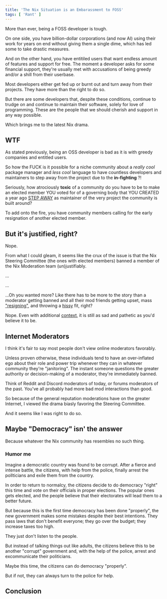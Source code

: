 ```yaml
---
title: 'The Nix Situation is an Embarassment to FOSS'
tags: [ 'Rant' ]
---
```


More than ever, being a FOSS developer is tough.

On one side, you have billion-dollar corporations (and now AI) using their work for years on end without giving them a single dime, which has led some to take drastic measures.

And on the other hand, you have entitiled users that want endless amount of features and support for free.
The moment a developer asks for some financial support, they're usually met with accusations of being greedy and/or a shill from their userbase.

Most developers either get fed up or burnt out and turn away from their projects.
They have more than the right to do so.

But there are some developers that, despite these conditions, continue to trudge on and continue to maintain their software, solely for love of programming.
These are the people that we should cherish and support in any way possible.

Which brings me to the latest Nix drama.

## WTF

As stated previously, being an OSS developer is bad as it is with greedy companies and entitled users.

So how the FUCK is it possible for a niche community about a *really cool* package manager and *less cool* language to have countless developers and maintainers to step away from the project due to the **in-fighting** ?!

Seriously, how atrociously **toxic** of a community do you have to be to make an elected member YOU voted for of a governing body that YOU CREATED a year ago [STEP AWAY](https://discourse.nixos.org/t/stepping-down-from-the-nix-team/70203) as maintainer of the very project the community is built around?

To add onto the fire, you have community members calling for the early resignation of another elected member.

## But it's justified, right?

Nope.

From what I could gleam, it seems like the crux of the issue is that the Nix Steering Committee (the ones with elected members) banned a member of the Nix Moderation team (un)justifiably.

...

...

...Oh you wanted more?
Like there has to be more to the story than a moderator getting banned and all their mod friends getting upset, mass ["resigning"](https://discourse.nixos.org/t/a-statement-from-members-of-the-moderation-team/69828), and throwing a [hissy](https://web.archive.org/web/20251002091458/https://discourse.nixos.org/t/stepping-down-from-the-nix-team/70203) fit, right?

Nope.
Even with additional [context](https://web.archive.org/web/20251003061345/https://discourse.nixos.org/t/the-sc-prepared-to-lie-to-us-and-what-we-can-do-about-it-whistleblow/70103), it is still as sad and pathetic as you'd believe it to be.

## Internet Moderators

I think it's fair to say most people don't view online moderators favorably.

Unless proven otherwise, these individuals tend to have an over-inflated ego about their role and power trip whenever they can in whatever community they're "janitoring". 
The instant someone questions the greater authority or decision-making of a moderator, they're immediately banned.

Think of Reddit and Discord moderators of today, or forums moderators of the past.
You've all probably had more bad mod interactions than good.

So because of the general reputation moderations have on the greater Internet, I viewed the drama biasly favoring the Steering Committee.

And it seems like I was right to do so.

## Maybe "Democracy" isn' the answer

Because whatever the Nix community has resembles no such thing.

### Humor me

Imagine a democratic country was found to be corrupt.
After a fierce and intense battle, the citizens, with help from the police, finally arrest the pollticians and exile them from the country.

In order to return to normalcy, the citizens decide to do democracy "right" this time and vote on their officials in proper elections.
The popular ones gets elected, and the people believe that their electorates will lead them to a better future.

But because this is the first time democracy has been done "properly", the new government makes some mistakes despite their best intentions.
They pass laws that don't benefit everyone; they go over the budget; they increase taxes too high.

They just don't listen to the people.

But instead of talking things out like adults, the citizens believe this to be another "corrupt" government and, with the help of the police, arrest and excommunicate their politicians.

Maybe this time, the citizens can do democracy "properly".

But if not, they can always turn to the police for help.

## Conclusion
